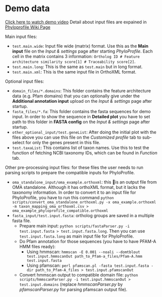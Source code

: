 # Demo data
[Click here to watch demo video](https://vimeo.com/225373912)
Detail about input files are expained in [Phyloprofile Wiki Page](https://github.com/BIONF/PhyloProfile/wiki/Input-Data)

Main input files:
- `test.main.wide`: Input file wide (matrix) format. Use this as the **Main input** file on the *Input & settings* page after starting *PhyloProfile*. Each cell in the matrix contains 3 information: `Ortholog ID # Feature architecture similarity score[1] # Traceability score[2]`.
- `test.main.long`: This is the same as `test.main` but in long format.
- `test.main.xml`: This is the same input file in OrthoXML format.

Optional input files:
- `domain_files/*.domains`: This folder contains the feature architecture data (e.g. Pfam domains) that you can optionally give under the **Additional annotation input** upload on the *Input & settings* page after startup.
- `fasta_files/*.fa`: This folder contains the fasta sequences for demo input. In order to show the sequence in **Detailed plot** you have to set path to this folder in **FASTA config** on the *Input & settings* page after startup.
- `other_optional_input/test.geneList`: After doing the initial plot with the files above you can use this file on the *Customized profile* tab to sub-select for only the genes present in this file.
- `test.taxaList`: This contains list of taxon names. Use this to test the function of fetching NCBI taxonomy IDs, which can be found in *Function* tab.

Other pre-processing input files: for these files the user needs to run parsing scripts to prepare the compatible inputs for PhyloProfile.
- `oma_standalone_input/oma_example.orthoxml`: this is an output file from OMA standalone. Although it has orthoXML format, but it lacks the taxonomy information. In order to convert it to an input file for PhyloProfile, you have to run this command `python scripts/convert_oma_standalone_orthoxml.py -x oma_example.orthoxml -m taxon_mapping_oma_orthoxml.csv > oma_example_phyloprofile_compatible.orthoxml`
- `fasta_input/test.input.fasta`: ortholog groups are saved in a multiple fasta file.
	- Prepare main input: `python scripts/fastaParser.py -i test.input.fasta > test.input.fasta.long`. Then you can use `test.input.fasta.long` as main input file for PhyloProfile.
	- Do Pfam annotation for those sequences (you have to have PFAM-A HMM files ready):
		- Using hmmscan: `hmmscan -E 0.001 --noali --domtblout test.input.hmmscanOut path_to_Pfam-a_files/Pfam-A.hmm test.input.fasta`
		- Using pfamscan: `perl pfamscan.pl -fasta test.input.fasta -dir path_to_Pfam-A_files > test.input.pfamscanOut`
	- Convert hmmscan output to compatible domain file: `python scripts/hmmscanParser.py -i test.input.hmmscanOut > test.input.domains` (replace *hmmscanParser.py* by *pfamscanParser.py* for parsing pfamscan output file).
